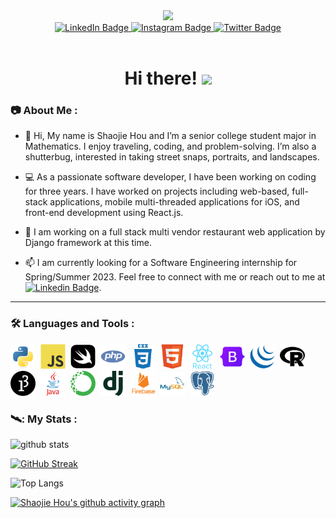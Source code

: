 <div id="header" align="center">
  <img src="https://media.giphy.com/media/TRklv98Fvo0Tu/giphy.gif" width="150"/>
  <div id="badges">
  <a href="https://www.linkedin.com/in/shaojie-hou/">
    <img src="https://img.shields.io/badge/LinkedIn-blue?style=for-the-badge&logo=linkedin&logoColor=white" alt="LinkedIn Badge"/>
  </a>
  <a href="https://www.instagram.com/sean.sjh/">
    <img src="https://img.shields.io/badge/Instagram-red?style=for-the-badge&logo=instagram&logoColor=white" alt="Instagram Badge"/>
  </a>
  <a href="your-twitter-URL">
    <img src="https://img.shields.io/badge/Twitter-blue?style=for-the-badge&logo=twitter&logoColor=white" alt="Twitter Badge"/>
  </a>
</div>
<img src="https://komarev.com/ghpvc/?username=Sean-hsj&style=flat-square&color=blue" alt=""/>
  <h1>
  Hi there!
  <img src="https://media.giphy.com/media/hvRJCLFzcasrR4ia7z/giphy.gif" width="30px"/>
</h1>
</div>


### 📷 About Me :
- 👋 Hi, My name is Shaojie Hou and I’m a senior college student major in Mathematics. I enjoy traveling, coding, and problem-solving. 
I’m also a shutterbug, interested in taking street snaps, portraits, and landscapes.

- 💻 As a passionate software developer, I have been working on coding for three years. I have worked on projects including web-based, full-stack applications, mobile multi-threaded applications for iOS, and front-end development using React.js.

- 🤖 I am working on a full stack multi vendor restaurant web application by Django framework at this time. 

- 📫 I am currently looking for a Software Engineering internship for Spring/Summer 2023. Feel free to connect with me or reach out to me at [![Linkedin Badge](https://img.shields.io/badge/-ShaojieHou-blue?style=flat&logo=Linkedin&logoColor=white)](https://www.linkedin.com/in/shaojie-hou/).

---

### :hammer_and_wrench: Languages and Tools :
<div>
  <img src="https://github.com/devicons/devicon/blob/master/icons/python/python-original.svg" title="python" alt="python" width="40" height="40"/>&nbsp;
  <img src="https://github.com/devicons/devicon/blob/master/icons/javascript/javascript-original.svg" title="JavaScript" alt="JavaScript" width="40" height="40"/>&nbsp;
  <img src="https://github.com/devicons/devicon/blob/master/icons/swift/swift-plain.svg" title="swift" alt="swift" width="40" height="40"/>&nbsp;
  <img src="https://github.com/devicons/devicon/blob/master/icons/php/php-plain.svg" title="php" alt="php" width="40" height="40"/>&nbsp;
  <img src="https://github.com/devicons/devicon/blob/master/icons/css3/css3-plain-wordmark.svg"  title="CSS3" alt="CSS" width="40" height="40"/>&nbsp;
  <img src="https://github.com/devicons/devicon/blob/master/icons/html5/html5-original.svg" title="HTML5" alt="HTML" width="40" height="40"/>&nbsp;
  <img src="https://github.com/devicons/devicon/blob/master/icons/react/react-original-wordmark.svg" title="React" alt="React" width="40" height="40"/>&nbsp;
    <img src="https://github.com/devicons/devicon/blob/master/icons/bootstrap/bootstrap-original.svg" title="bootstrap" alt="bootstrap" width="40" height="40"/>&nbsp;
    <img src="https://github.com/devicons/devicon/blob/master/icons/jquery/jquery-original.svg" title="jquery" alt="jquery" width="40" height="40"/>&nbsp;
    <img src="https://github.com/devicons/devicon/blob/master/icons/r/r-plain.svg" title="r" alt="r" width="40" height="40"/>&nbsp;
    <img src="https://github.com/devicons/devicon/blob/master/icons/processing/processing-plain.svg" title="processing" alt="processing" width="40" height="40"/>&nbsp;
   <img src="https://github.com/devicons/devicon/blob/master/icons/java/java-original-wordmark.svg" title="Java" alt="Java" width="40" height="40"/>&nbsp;
    <img src="https://github.com/devicons/devicon/blob/master/icons/anaconda/anaconda-original.svg" title="anaconda" alt="anaconda" width="40" height="40"/>&nbsp;
  <img src="https://github.com/devicons/devicon/blob/master/icons/django/django-plain.svg" title="Django" alt="Django " width="40" height="40"/>&nbsp;
  <img src="https://github.com/devicons/devicon/blob/master/icons/firebase/firebase-plain-wordmark.svg" title="Firebase" alt="Firebase" width="40" height="40"/>&nbsp;
  <img src="https://github.com/devicons/devicon/blob/master/icons/mysql/mysql-original-wordmark.svg" title="MySQL"  alt="MySQL" width="40" height="40"/>&nbsp;
    <img src="https://github.com/devicons/devicon/blob/master/icons/postgresql/postgresql-plain.svg" title="postgresql" alt="postgresql" width="40" height="40"/>&nbsp;

### 🛰️: My Stats :
   ![github stats](https://github-readme-stats.vercel.app/api?username=Sean-hsj&show_icons=true&theme=tokyonight)
  
  [![GitHub Streak](http://github-readme-streak-stats.herokuapp.com?user=Sean-hsj&theme=dark&background=000000)](https://git.io/streak-stats)
  
  ![Top Langs](https://github-readme-stats.vercel.app/api/top-langs/?username=Sean-hsj&layout=compact&theme=vision-friendly-dark)
  
  [![Shaojie Hou's github activity graph](https://activity-graph.herokuapp.com/graph?username=Sean-hsj&theme=github)](https://github.com/ashutosh00710/github-readme-activity-graph)



<!---
Sean-hsj/Sean-hsj is a ✨ special ✨ repository because its `README.md` (this file) appears on your GitHub profile.
You can click the Preview link to take a look at your changes.
--->
